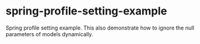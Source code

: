# spring-profile-setting-example
Spring profile setting example. This also demonstrate how to ignore the null parameters of models dynamically.

